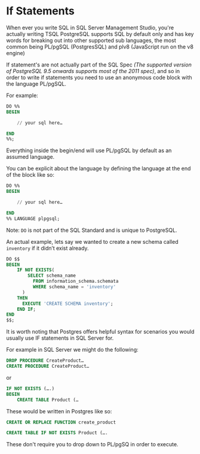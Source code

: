 # If Statements

When ever you write SQL in SQL Server Management Studio, you're actually writing TSQL PostgreSQL supports SQL by default only and has key words for breaking out into other supported sub languages, the most common being PL/pgSQL (PostgresSQL) and plv8 (JavaScript run on the v8 engine)

If statement's are not actually part of the SQL Spec *(The supported version of PostgreSQL 9.5 onwards supports most of the 2011 spec)*, and so in order to write if statements you need to use an anonymous code block with the language PL/pgSQL.

For example:

```sql
DO %%
BEGIN

    // your sql here…

END
%%;
```

Everything inside the begin/end will use PL/pgSQL by default as an assumed language.

You can be explicit about the language by defining the language at the end of the block like so:

```sql
DO %%
BEGIN

    // your sql here…

END
%% LANGUAGE plpgsql;
```

Note: `DO` is not part of the SQL Standard and is unique to PostgreSQL.

An actual example, lets say we wanted to create a new schema called `inventory` if it didn’t exist already.

```sql
DO $$
BEGIN
    IF NOT EXISTS(
        SELECT schema_name
          FROM information_schema.schemata
          WHERE schema_name = 'inventory'
      )
    THEN
      EXECUTE 'CREATE SCHEMA inventory';
    END IF;
END
$$;
```

It is worth noting that Postgres offers helpful syntax for scenarios you would usually use IF statements in SQL Server for.

For example in SQL Server we might do the following:

```sql
DROP PROCEDURE CreateProduct…
CREATE PROCEDURE CreateProduct…
```

or

```sql
IF NOT EXISTS (….)
BEGIN
    CREATE TABLE Product (…
```

These would be written in Postgres like so:

```sql
CREATE OR REPLACE FUNCTION create_product

CREATE TABLE IF NOT EXISTS Product (….
```

These don't require you to drop down to PL/pgSQ in order to execute.
